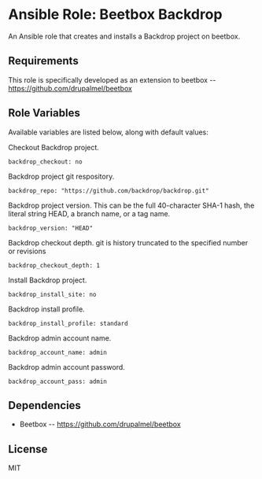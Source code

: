 # Ansible Role: Beetbox Backdrop

An Ansible role that creates and installs a Backdrop project on beetbox.

## Requirements

This role is specifically developed as an extension to beetbox -- https://github.com/drupalmel/beetbox

## Role Variables

Available variables are listed below, along with default values:

Checkout Backdrop project.
    
    backdrop_checkout: no
    
Backdrop project git respository. 
    
    backdrop_repo: "https://github.com/backdrop/backdrop.git"
    
Backdrop project version. This can be the full 40-character SHA-1 hash, the literal string HEAD, a branch name, or a tag name.
    
    backdrop_version: "HEAD"
    
Backdrop checkout depth. git is history truncated to the specified number or revisions
    
    backdrop_checkout_depth: 1
    
Install Backdrop project.
    
    backdrop_install_site: no
    
Backdrop install profile.
    
    backdrop_install_profile: standard
    
Backdrop admin account name.
    
    backdrop_account_name: admin
    
Backdrop admin account password.
    
    backdrop_account_pass: admin

## Dependencies

- Beetbox -- https://github.com/drupalmel/beetbox

## License

MIT